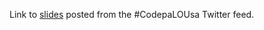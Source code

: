 Link to [slides](http://www.bitnative.com/presentations/) posted from the #CodepaLOUsa Twitter feed.
